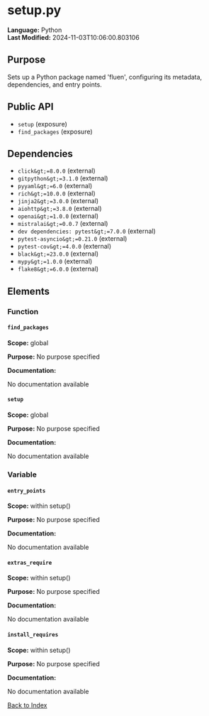 # setup.py

**Language:** Python  
**Last Modified:** 2024-11-03T10:06:00.803106

## Purpose

Sets up a Python package named &#39;fluen&#39;, configuring its metadata, dependencies, and entry points.

## Public API

- `setup` (exposure)
- `find_packages` (exposure)

## Dependencies

- `click&gt;=8.0.0` (external)
- `gitpython&gt;=3.1.0` (external)
- `pyyaml&gt;=6.0` (external)
- `rich&gt;=10.0.0` (external)
- `jinja2&gt;=3.0.0` (external)
- `aiohttp&gt;=3.8.0` (external)
- `openai&gt;=1.0.0` (external)
- `mistralai&gt;=0.0.7` (external)
- `dev dependencies: pytest&gt;=7.0.0` (external)
- `pytest-asyncio&gt;=0.21.0` (external)
- `pytest-cov&gt;=4.0.0` (external)
- `black&gt;=23.0.0` (external)
- `mypy&gt;=1.0.0` (external)
- `flake8&gt;=6.0.0` (external)

## Elements

### Function

#### `find_packages`

**Scope:** global

**Purpose:** No purpose specified

**Documentation:**

No documentation available

#### `setup`

**Scope:** global

**Purpose:** No purpose specified

**Documentation:**

No documentation available

### Variable

#### `entry_points`

**Scope:** within setup()

**Purpose:** No purpose specified

**Documentation:**

No documentation available

#### `extras_require`

**Scope:** within setup()

**Purpose:** No purpose specified

**Documentation:**

No documentation available

#### `install_requires`

**Scope:** within setup()

**Purpose:** No purpose specified

**Documentation:**

No documentation available


[Back to Index](../README.md)